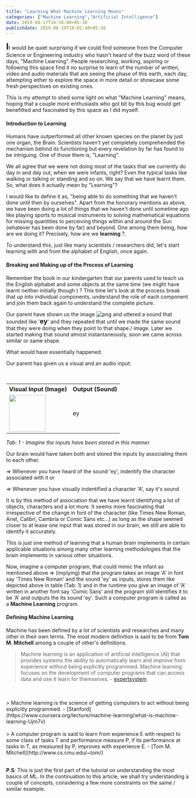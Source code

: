 ```yaml
---
title: "Learning What Machine Learning Means"
categories: ["Machine Learning","Artificial Intelligence"]
date: 2019-08-17T16:34:00+05:30
publishdate: 2019-08-19T10:01:40+05:30
---
```


<!-- Disclaimer: This is just an attempt to explain the term **Learning** (in the first place) and extending that understanding to understand  what **Machine Learning** means with a real-time based example. However, the mathematical concepts (methods) are not the only methods available in the space/scope of Machine Learning. -->

<b style="font-size:24px">I</b>t would be quiet surprising if we could find someone from the Computer Science or Engineering industry who hasn't heard of the buzz word of these days, "Machine Learning". People researching, working, aspiring or following this space find it no surprise to learn of the number of written, video and audio materials that are seeing the phase of this earth, each day, attempting either to explore the space in more detail or showcase some fresh perspectives on existing ones.

This is my attempt to shed some light on what "Machine Learning" means, hoping that a couple more enthusiasts who got bit by this bug would get benefitted and fascinated by this space as I did myself.

#### Introduction to Learning

Humans have outperformed all other known species on the planet by just one organ, the Brain. Scientists haven't yet completely comprehended the mechanism behind its functioning but every revelation by far has found to be intriguing. One of those them is, "Learning".

We all agree that we were not doing most of the tasks that we currently do day in and day out, when we were infants, right? Even the typical tasks like walking or talking or standing and so on. We say that we have learnt them. So, what does it actually mean by "Learning"?

I would like to define it as, "being able to do something that we haven't done until then by ourselves". Apart from the honorary mentions as above, we have been doing a lot of things that we haven't done until sometime ago like playing sports to musical instruments to solving mathematical equations for missing quantities to perceiving things within and around the Sun (whatever has been done by far) and beyond. One among them being, how are we doing it? Precisely, how are we **learning** ?.

To understand this, just like many scientists / researchers did, let's start learning with and from the alphabet of English, once again.

#### Breaking and Making up of the Process of Learning

Remember the book in our kindergarten that our parents used to teach us the English alphabet and some objects at the same time (we might have learnt neither initially though <span></span>) ? This time let's look at the process break that up into individual components, understand the role of each component and join them back again to understand the complete picture.

Our parent have shown us the image ![png](/img/800px-LetterA.png) and uttered a sound that sounded like '<b style="font-size:18px">ey</b>' and they repeated that until we made the same sound that they were doing when they point to that shape / image. Later we started making that sound almost instantaneously, soon we came across similar or same shape.

What would have essentially happened:

Our parent has given us a visual and an audio input:

<table>
	<tr>
		<th>Visual Input (Image)</th>&nbsp;&nbsp;&nbsp;&nbsp;
		<th>Output (Sound)</th>
	</tr>
	<tr>
		<td><img src="/img/800px-LetterA.png" height="100px" width="100px"></td>&nbsp;&nbsp;&nbsp;&nbsp;
		<td>ey</td>
	</tr>
</table>

*Tab: 1 - Imagine the inputs have been stored in this manner*

Our brain would have taken both and stored the inputs by associating them to each other.

=> Whenever you have heard of the sound 'ey', indentify the character associated with it or

=> Whenever you have visually indentified a character 'A', say it's sound

It is by this method of association that we have learnt identifying a lot of objects, characters and a lot more. It seems more fascinating that irrespective of the change in font of the character (like Times New Roman, Ariel, Calibri, Cambria or Comic Sans etc...) as long as the shape seemed closer to at lease one input that was stored in our brain, we still are able to identify it accurately.

This is just one method of learning that a human brain implements in certain applicable situations among many other learning methodologies that the brain implements in various other situations.

Now, imagine a computer program, that could mimic the infant as mentioned above => (implying) that the program takes an image 'A' in font say 'Times New  Roman' and the sound 'ey' as inputs, stores them like depicted above in table (Tab: 1) and in the runtime you give an image of 'A' written in another font say 'Comic Sans' and the program still identifies it to be 'A' and outputs the its sound 'ey'. Such a computer program is called as a **Machine Learning** program.

#### Defining Machine Learning

Machine has been defined by a lot of scientists and researches and many other in their own terms. The most modern definition is said to be from **Tom M. Mitchell** among a couple of other's definitions.

>	Machine learning is an application of artificial intelligence (AI) that provides systems the ability to automatically learn and improve from experience without being explicitly programmed. Machine learning focuses on the development of computer programs that can access data and use it learn for themselves. - [expertsystem](https://www.expertsystem.com/machine-learning-definition/)
<br>
<br>
>	Machine learning is the science of getting computers to act without being explicitly programmed. - [Stanford](https://www.coursera.org/lecture/machine-learning/what-is-machine-learning-Ujm7v)
<br>
<br>
>	A computer program is said to learn from experience E with respect to some class of tasks T and performance measure P, if its performance at tasks in T, as measured by P, improves with experience E. - [Tom M. Mitchell](http://www.cs.cmu.edu/~tom/)

<br>
<br>

**P.S**: This is just the first part of the tutorial on understanding the most basics of ML. In the continuation to this article, we shall try understanding a couple of concepts, considering a few more constraints on the same / similar example.


<!-- As part of our childhood, we all have come across the problems like, "if a person took 30 mins to cover a distance of 15 units how much time would he require to cover a distance of 9 units ?", ain't we?

The solution for that problem drawing a table, writing the values in the appropriate place, denoting the unknown with a character 'x' and solve the problem for 'x' (like below). isn't it?

<table>
<tr>
<th>Distance</th>
<th>Duration</th>
</tr>
<tr style="text-align:center">
<td>15</td>
<td>30</td>
</tr>
<tr style="text-align:center">
<td>9</td>
<td>x</td>
</tr>
</table>

All we used to do in such a problem is find the missing quantity by applying simple rule of cross-multiplication

```
	15x = 30 X 9
=>	x = (30 X 9) / 15
=>	x = 18
```

and we used to determine that that person requires 18 minutes to cover the distance of 9 units, isn't it?

On one fine day, a person travels from his House to Office (House -> Office) covering a distance of 10 kilometers in 30 mins. Next day he plans to travel from the House to movie theatre in the direction of House -> Office but situated at a distance of 19 kilometers. This time, he wants to find out how much time does he require to cover that distance.

As soon as the person thought of this real-time problem at hand, he identified that this problem is very similar to the problem that he used to solve during his schooling attempts to solve it in the same method as above.

<table>
<tr>
<th>Distance</th>
<th>Duration</th>
</tr>
<tr style="text-align:center">
<td>10</td>
<td>30</td>
</tr>
<tr style="text-align:center">
<td>19</td>
<td>x</td>
</tr>
</table>

Applying the same rule of cross-multiplication

```
	10x = 30 X 19
=>	x = (30 X 19) / 10
=>	x = 57
```

and understands that he requires 57 minutes to reach the theatre.

Now, basing on the above result, he decides to find a formula to determine the duration of travel basing on the distance from his place. Now, all he does is figure out how many minutes would it require to travel 'x' units of distance.

This time, the table looks like :

<table>
<tr>
<th>Distance</th>
<th>Duration</th>
</tr>
<tr style="text-align:center">
<td>10</td>
<td>30</td>
</tr>
<tr style="text-align:center">
<td>x</td>
<td>y</td>
</tr>
</table>

Applying the same rule of cross-multiplication

```
	10y = 30x
=>	y = 30x / 10
=>	y = 3x
```

This means that, for any given distance 'x', all the person requires is a duration of 3 times 'x' to travel. isn't it?

and this means that, we have learnt that the duration required to travel 'x' distance is nothing but the distance 'x' times 3.

Now, we can determine that if we want to travel :
- 1 km we require 3 mins
- 2 km we require 6 mins
- 10 km we require 30 mins

so on and so forth. -->
